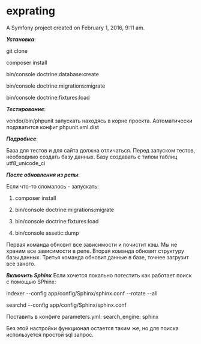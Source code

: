 exprating
=========

A Symfony project created on February 1, 2016, 9:11 am.

***Установка***:

git clone

composer install

bin/console doctrine:database:create

bin/console doctrine:migrations:migrate

bin/console doctrine:fixtures:load

***Тестирование***:

vendor/bin/phpunit
запускать находясь в корне проекта. Автоматически подхватится конфиг phpunit.xml.dist

***Подробнее***:

База для тестов и для сайта должна отличаться. Перед запуском тестов, необходимо создать базу данных. Базу создавать
с типом таблиц utf8_unicode_ci

***После обновления из репы***:

Если что-то сломалось - запускать:
1. composer install

2. bin/console doctrine:migrations:migrate

3. bin/console doctrine:fixtures:load

4. bin/console assetic:dump

Первая команда обновит все зависимости и почистит кэш. Мы не храним все зависимости в репе.
Вторая команда обновит структуру базы данных.
Третья команда обновит данные в базе, точнее загрузит все заного.

***Включить Sphinx***
Если хочется локально потестить как работает поиск с помощью SPhinx:

indexer --config app/config/Sphinx/sphinx.conf --rotate --all

searchd --config app/config/Sphinx/sphinx.conf

Поставить в конфиге parameters.yml:
    search_engine: sphinx

Без этой настройки функционал остается таким же, но для поиска используется простой sql запрос.
